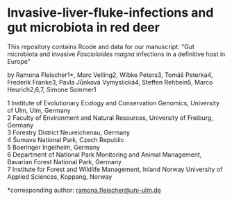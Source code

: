# Invasive-liver-fluke-infections and gut microbiota in red deer

This repository contains Rcode and data for our manuscript: "Gut microbiota and invasive <i>Fascioloides magna</i> infections in a definitive host in Europe"

by Ramona Fleischer1*, Marc Velling2, Wibke Peters3, Tomáš Peterka4, Frederik Franke3, Pavla Jůnková Vymyslická4, Steffen Rehbein5, Marco Heurich2,6,7, Simone Sommer1

1 Institute of Evolutionary Ecology and Conservation Genomics, University of Ulm, Ulm, Germany <br>
2 Faculty of Environment and Natural Resources, University of Freiburg, Germany <br>
3 Forestry District Neureichenau, Germany <br>
4 Šumava National Park, Czech Republic <br>
5 Boeringer Ingelheim, Germany <br>
6 Department of National Park Monitoring and Animal Management, Bavarian Forest National Park, Germany <br>
7 Institute for Forest and Wildlife Management, Inland Norway University of Applied Sciences, Koppang, Norway

*corresponding author: ramona.fleischer@uni-ulm.de 

